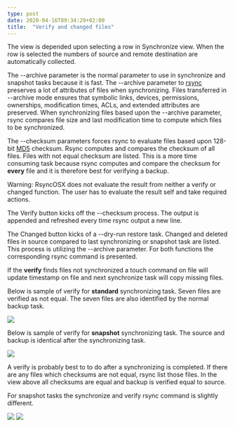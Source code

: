 ```yaml
---
type: post
date: 2020-04-16T09:34:29+02:00
title:  "Verify and changed files"
---
```

The view is depended upon selecting a row in Synchronize view. When the row is selected the numbers of source and remote destination are automatically collected.

The --archive parameter is the normal parameter to use in synchronize and snapshot tasks because it is fast. The --archive parameter to [rsync](https://en.wikipedia.org/wiki/Rsync) preserves a lot of attributes of files when synchronizing. Files transferred in --archive mode ensures that symbolic links, devices, permissions, ownerships, modification times, ACLs, and extended attributes are preserved. When synchronizing files based upon the --archive parameter, rsync compares file size and last modification time to compute which files to be synchronized.

The --checksum parameters forces rsync to evaluate files based upon 128-bit [MD5](https://en.wikipedia.org/wiki/MD5) checksum. Rsync computes and compares the checksum of all files. Files with not equal checksum are listed. This is a more time consuming task because rsync computes and compare the checksum for **every** file and it is therefore best for verifying a backup.

Warning: RsyncOSX does not evaluate the result from neither
a verify or changed function. The user has to evaluate the
result self and take required actions.

The Verify button kicks off the --checksum process. The output is appended and refreshed every time rsync output a new line.

The Changed button kicks of a --dry-run restore task. Changed and deleted files in source compared to last synchronizing or snapshot task are listed. This process is utilizing the --archive parameter. For both functions the corresponding rsync command is presented.

If the **verify** finds files not synchronized a touch command on file will update timestamp on file and next synchronize task will copy missing files.

Below is sample of verify for **standard** synchronizing task. Seven files are verified as not equal. The seven files are also identified by the normal backup task.

![](/images/RsyncOSX/master/verify/verify.png)

Below is sample of verify for **snapshot** synchronizing task. The source and backup is identical after the synchronizing task.

![](/images/RsyncOSX/master/verify/snapshot.png)

A verify is probably best to to do after a synchronizing is completed. If there are any files which checksums are not equal, rsync list those files. In the view above all checksums are equal and backup is verified equal to source.

For snapshot tasks the synchronize and verify rsync command is slightly different.

![](/images/RsyncOSX/master/verify/snapshot2.png)
![](/images/RsyncOSX/master/verify/snapshot3.png)
